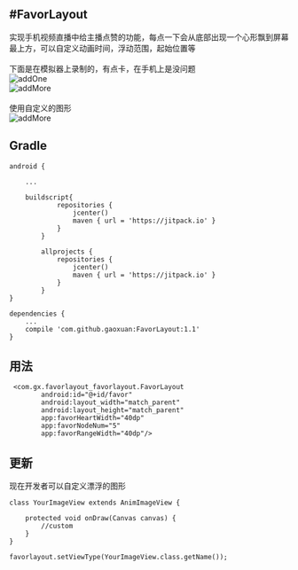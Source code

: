 #FavorLayout
----
实现手机视频直播中给主播点赞的功能，每点一下会从底部出现一个心形飘到屏幕最上方，可以自定义动画时间，浮动范围，起始位置等
<br/>
<br>下面是在模拟器上录制的，有点卡，在手机上是没问题<br/>
![addOne](https://github.com/gaoxuan/FavorLayout/blob/master/raw/addOne.gif)
<br/>
![addMore](https://github.com/gaoxuan/FavorLayout/blob/master/raw/addMore.gif)
<br/>
<br/>
使用自定义的图形
<br/>
![addMore](https://github.com/gaoxuan/FavorLayout/blob/master/raw/custom.gif)
## Gradle

```
android {
    
    ...	

	buildscript{
	        repositories {
	            jcenter()
	            maven { url = 'https://jitpack.io' }
	        }
	    }

	    allprojects {
	        repositories {
	            jcenter()
	            maven { url = 'https://jitpack.io' }
	        }
	    }
}
```
```
dependencies {
    ...
    compile 'com.github.gaoxuan:FavorLayout:1.1'
}
```
## 用法
```
 <com.gx.favorlayout_favorlayout.FavorLayout
        android:id="@+id/favor"
        android:layout_width="match_parent"
        android:layout_height="match_parent"
        app:favorHeartWidth="40dp"
        app:favorNodeNum="5"
        app:favorRangeWidth="40dp"/>
```
## 更新
现在开发者可以自定义漂浮的图形
```
class YourImageView extends AnimImageView {

    protected void onDraw(Canvas canvas) {
        //custom
    }
}

favorlayout.setViewType(YourImageView.class.getName());
```